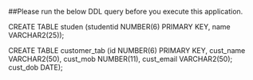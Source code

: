 ##Please run the below DDL query before you execute this application.  

CREATE TABLE studen
(studentid NUMBER(6) PRIMARY KEY,
name VARCHAR2(25));


CREATE TABLE customer_tab
(id NUMBER(6) PRIMARY KEY,
cust_name VARCHAR2(50),
cust_mob NUMBER(11),
cust_email VARCHAR2(50);
cust_dob DATE);